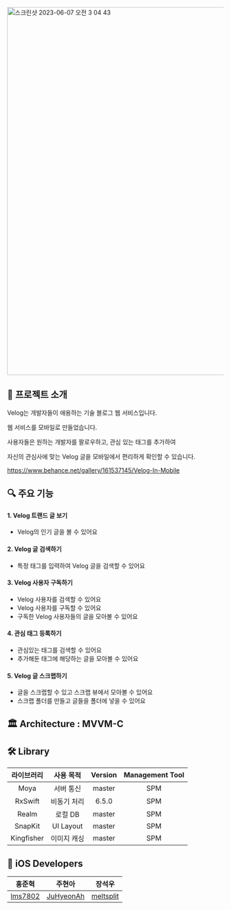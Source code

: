 <img width="856" alt="스크린샷 2023-06-07 오전 3 04 43" src="https://github.com/hongjunehuke/VelogOniOS/assets/83629193/7ef5eb2b-f8a3-4e0e-88fa-a9ac94f422f7">

## 💨 프로젝트 소개 

Velog는 개발자들이 애용하는 기술 블로그 웹 서비스입니다. 

웹 서비스를 모바일로 만들었습니다.

사용자들은 원하는 개발자를 팔로우하고, 관심 있는 태그를 추가하여 

자신의 관심사에 맞는 Velog 글을 모바일에서 편리하게 확인할 수 있습니다.

https://www.behance.net/gallery/161537145/Velog-In-Mobile

## 🔍 주요 기능

#### 1. Velog 트랜드 글 보기 

- Velog의 인기 글을 볼 수 있어요

#### 2. Velog 글 검색하기

- 특정 태그를 입력하여 Velog 글을 검색할 수 있어요

#### 3. Velog 사용자 구독하기

- Velog 사용자를 검색할 수 있어요
- Velog 사용자를 구독할 수 있어요
- 구독한 Velog 사용자들의 글을 모아볼 수 있어요

#### 4. 관심 태그 등록하기

- 관심있는 태그를 검색할 수 있어요
- 추가해둔 태그에 해당하는 글을 모아볼 수 있어요

#### 5. Velog 글 스크랩하기

- 글을 스크랩할 수 있고 스크랩 뷰에서 모아볼 수 있어요
- 스크랩 폴더를 만들고 글들을 폴더에 넣을 수 있어요

## 🏛 Architecture : MVVM-C

## 🛠 Library

라이브러리 | 사용 목적 | Version | Management Tool
:---------:|:----------:|:---------: |:---------:
 Moya | 서버 통신 | master | SPM
 RxSwift  | 비동기 처리 | 6.5.0 | SPM
 Realm  | 로컬 DB | master | SPM
 SnapKit | UI Layout | master | SPM
 Kingfisher  | 이미지 캐싱 | master | SPM
 
## 💪 iOS Developers

| 홍준혁 | 주현아 | 장석우 |
| :---------:|:----------:|:----------:|
| [lms7802](https://github.com/hongjunehuke) | [JuHyeonAh](https://github.com/JuHyeonAh) | [meltsplit](https://github.com/meltsplit)

